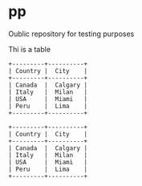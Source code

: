 # pp
Oublic repository for testing purposes

Thi is a table

    +---------+----------+
    | Country |  City    |
    +---------+----------+
    | Canada  |  Calgary |
    | Italy   |  Milan   |
    | USA     |  Miami   |
    | Peru    |  Lima    |
    +---------+----------+

    +---------+----------+
    | Country |  City    |
    +---------+----------+
    | Canada  |  Calgary |
    | Italy   |  Milan   |
    | USA     |  Miami   |
    | Peru    |  Lima    |
    +---------+----------+
